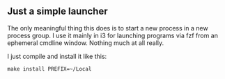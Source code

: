 ## Just a simple launcher

The only meaningful thing this does is to start a new process in a new process group. I use it mainly in i3 for launching programs via fzf from an ephemeral cmdline window. Nothing much at all really.

I just compile and install it like this:

```
make install PREFIX=~/Local
```